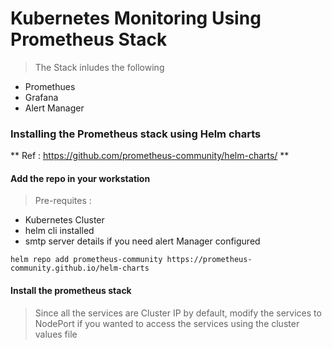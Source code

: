 # Kubernetes Monitoring Using Prometheus Stack

> The Stack inludes the following

- Promethues
- Grafana
- Alert Manager

### Installing the Prometheus stack using Helm charts

** Ref : https://github.com/prometheus-community/helm-charts/ **

#### Add the repo in your workstation

> Pre-requites :
- Kubernetes Cluster
- helm cli installed
- smtp server details if you need alert Manager configured


```
helm repo add prometheus-community https://prometheus-community.github.io/helm-charts

```

#### Install the prometheus stack

> Since all the services are Cluster IP by default, modify the services to NodePort if you wanted to access the services using the cluster values file


```